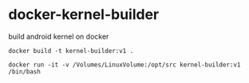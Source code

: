docker-kernel-builder
=====================

build android kernel on docker

```
docker build -t kernel-builder:v1 .
```

```
docker run -it -v /Volumes/LinuxVolume:/opt/src kernel-builder:v1 /bin/bash
```
